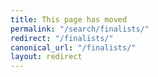 ```yaml
---
title: This page has moved
permalink: "/search/finalists/"
redirect: "/finalists/"
canonical_url: "/finalists/"
layout: redirect
---
```


